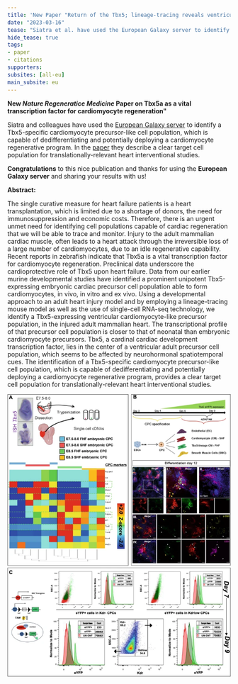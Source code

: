 ```yaml
---
title: 'New Paper "Return of the Tbx5; lineage-tracing reveals ventricular cardiomyocyte-like precursors in the injured adult mammalian heart"'
date: "2023-03-16"
tease: "Siatra et al. have used the European Galaxy server to identify cell populations capable of cardiac regeneration that we will be able to trace and monitor"
hide_tease: true
tags:
- paper
- citations
supporters:
subsites: [all-eu]
main_subsite: eu
---
```


**New *Nature Regeneratice Medicine* Paper on Tbx5a as a vital transcription factor for cardiomyocyte regeneration"**

Siatra and colleagues have used the [European Galaxy server](https://usegalaxy.eu) to identify a Tbx5-specific cardiomyocyte precursor-like cell population, which is capable of dedifferentiating and potentially deploying a cardiomyocyte regenerative program. In the [paper](https://www.nature.com/articles/s41536-023-00280-9) they describe a clear target cell population for translationally-relevant heart interventional studies.

**Congratulations** to this nice publication and thanks for using the **European Galaxy server** and sharing your results with us!

**Abstract:**

The single curative measure for heart failure patients is a heart transplantation, which is limited due to a shortage of donors, the need for immunosuppression and economic costs. Therefore, there is an urgent unmet need for identifying cell populations capable of cardiac regeneration that we will be able to trace and monitor. Injury to the adult mammalian cardiac muscle, often leads to a heart attack through the irreversible loss of a large number of cardiomyocytes, due to an idle regenerative capability. Recent reports in zebrafish indicate that Tbx5a is a vital transcription factor for cardiomyocyte regeneration. Preclinical data underscore the cardioprotective role of Tbx5 upon heart failure. Data from our earlier murine developmental studies have identified a prominent unipotent Tbx5-expressing embryonic cardiac precursor cell population able to form cardiomyocytes, in vivo, in vitro and ex vivo. Using a developmental approach to an adult heart injury model and by employing a lineage-tracing mouse model as well as the use of single-cell RNA-seq technology, we identify a Tbx5-expressing ventricular cardiomyocyte-like precursor population, in the injured adult mammalian heart. The transcriptional profile of that precursor cell population is closer to that of neonatal than embryonic cardiomyocyte precursors. Tbx5, a cardinal cardiac development transcription factor, lies in the center of a ventricular adult precursor cell population, which seems to be affected by neurohormonal spatiotemporal cues. The identification of a Tbx5-specific cardiomyocyte precursor-like cell population, which is capable of dedifferentiating and potentially deploying a cardiomyocyte regenerative program, provides a clear target cell population for translationally-relevant heart interventional studies.

![tbx5_expression](tbx5.png)

